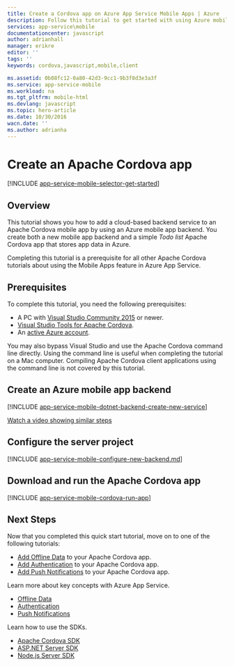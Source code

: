 ```yaml
---
title: Create a Cordova app on Azure App Service Mobile Apps | Azure
description: Follow this tutorial to get started with using Azure mobile app backends for Apache Cordova development
services: app-service\mobile
documentationcenter: javascript
author: adrianhall
manager: erikre
editor: ''
tags: ''
keywords: cordova,javascript,mobile,client

ms.assetid: 0b08fc12-0a80-42d3-9cc1-9b3f8d3e3a3f
ms.service: app-service-mobile
ms.workload: na
ms.tgt_pltfrm: mobile-html
ms.devlang: javascript
ms.topic: hero-article
ms.date: 10/30/2016
wacn.date: ''
ms.author: adrianha
---
```


# Create an Apache Cordova app
[!INCLUDE [app-service-mobile-selector-get-started](../../includes/app-service-mobile-selector-get-started.md)]

## Overview
This tutorial shows you how to add a cloud-based backend service to an Apache Cordova mobile app by using 
an Azure mobile app backend.  You create both a new mobile app backend and a simple *Todo list* Apache Cordova 
app that stores app data in Azure.

Completing this tutorial is a prerequisite for all other Apache Cordova tutorials about using the Mobile 
Apps feature in Azure App Service.

## Prerequisites
To complete this tutorial, you need the following prerequisites:

* A PC with [Visual Studio Community 2015] or newer.
* [Visual Studio Tools for Apache Cordova].
* An [active Azure account](https://azure.microsoft.com/pricing/free-trial/).

You may also bypass Visual Studio and use the Apache Cordova command line directly.  Using the command line
is useful when completing the tutorial on a Mac computer.  Compiling Apache Cordova client applications using 
the command line is not covered by this tutorial.

## Create an Azure mobile app backend
[!INCLUDE [app-service-mobile-dotnet-backend-create-new-service](../../includes/app-service-mobile-dotnet-backend-create-new-service.md)]

[Watch a video showing similar steps](https://channel9.msdn.com/series/Azure-connected-services-with-Cordova/Azure-connected-services-task-1-Create-an-Azure-Mobile-App)

## Configure the server project
[!INCLUDE [app-service-mobile-configure-new-backend.md](../../includes/app-service-mobile-configure-new-backend.md)]

## Download and run the Apache Cordova app
[!INCLUDE [app-service-mobile-cordova-run-app](../../includes/app-service-mobile-cordova-run-app.md)]

## Next Steps
Now that you completed this quick start tutorial, move on to one of the following tutorials:

* [Add Offline Data](./app-service-mobile-cordova-get-started-offline-data.md) to your Apache Cordova app.
* [Add Authentication](./app-service-mobile-cordova-get-started-users.md) to your Apache Cordova app.
* [Add Push Notifications](./app-service-mobile-cordova-get-started-push.md) to your Apache Cordova app.

Learn more about key concepts with Azure App Service.

* [Offline Data]
* [Authentication]
* [Push Notifications]

Learn how to use the SDKs.

* [Apache Cordova SDK]
* [ASP.NET Server SDK]
* [Node.js Server SDK]

<!-- Images. -->

<!-- URLs -->
[Azure portal]: https://portal.azure.cn/
[Visual Studio Community 2015]: http://www.visualstudio.com/
[Visual Studio Tools for Apache Cordova]: https://www.visualstudio.com/features/cordova-vs.aspx
[Offline Data]: ./app-service-mobile-offline-data-sync.md
[Authentication]: ./app-service-mobile-auth.md
[Push Notifications]: ../notification-hubs/notification-hubs-push-notification-overview.md
[Apache Cordova SDK]: ./app-service-mobile-cordova-how-to-use-client-library.md
[ASP.NET Server SDK]: ./app-service-mobile-dotnet-backend-how-to-use-server-sdk.md
[Node.js Server SDK]: ./app-service-mobile-node-backend-how-to-use-server-sdk.md